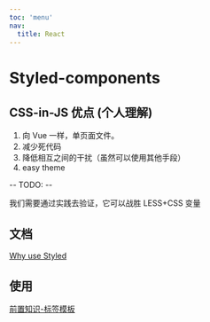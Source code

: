 ```yaml
---
toc: 'menu'
nav:
  title: React
---
```


# Styled-components

## CSS-in-JS 优点 (个人理解)

1.  向 Vue 一样，单页面文件。
2.  减少死代码
3.  降低相互之间的干扰（虽然可以使用其他手段）
4.  easy theme

-- TODO: --

<Alert type="info">
我们需要通过实践去验证，它可以战胜 LESS+CSS 变量
</Alert>

## 文档

[Why use Styled](https://styled-components.com/docs/basics#motivation)

## 使用

[前置知识-标签模板](https://es6.ruanyifeng.com/#docs/string#%E6%A0%87%E7%AD%BE%E6%A8%A1%E6%9D%BF)

<code src="./_css_in_js/demo-01"></code>

